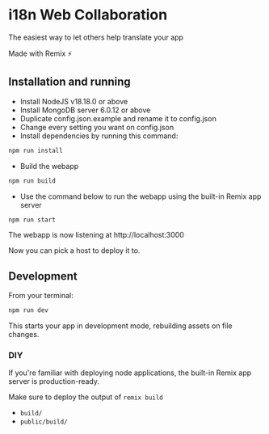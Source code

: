 # i18n Web Collaboration

The easiest way to let others help translate your app

Made with Remix ⚡

## Installation and running

- Install NodeJS v18.18.0 or above
- Install MongoDB server 6.0.12 or above
- Duplicate config.json.example and rename it to config.json
- Change every setting you want on config.json
- Install dependencies by running this command:
```bash
npm run install
```
- Build the webapp
```bash
npm run build
```
- Use the command below to run the webapp using the built-in Remix app server
```bash
npm run start
```

The webapp is now listening at http://localhost:3000

Now you can pick a host to deploy it to.

## Development

From your terminal:

```sh
npm run dev
```

This starts your app in development mode, rebuilding assets on file changes.

### DIY

If you're familiar with deploying node applications, the built-in Remix app server is production-ready.

Make sure to deploy the output of `remix build`

- `build/`
- `public/build/`

